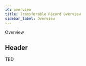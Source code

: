 ```yaml
---
id: overview
title: Transferable Record Overview
sidebar_label: Overview
---
```


Overview

## Header

TBD
